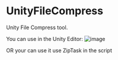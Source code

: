 # UnityFileCompress
Unity File Compress tool.

You can use in the Unity Editor:
![image](https://user-images.githubusercontent.com/6869684/234483217-8efe8c5e-3708-4f32-b02b-7812fb3fd8ab.png)

OR your can use it use ZipTask in the script
